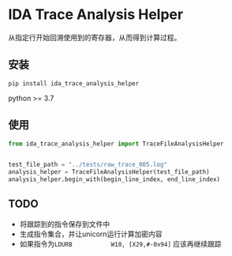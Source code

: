 # IDA Trace Analysis Helper

从指定行开始回溯使用到的寄存器，从而得到计算过程。

## 安装

`pip install ida_trace_analysis_helper`

python >= 3.7

## 使用

```python
from ida_trace_analysis_helper import TraceFileAnalysisHelper


test_file_path = "../tests/raw_trace_005.log"
analysis_helper = TraceFileAnalysisHelper(test_file_path)
analysis_helper.begin_with(begin_line_index, end_line_index)

```

## TODO

- 将跟踪到的指令保存到文件中
- 生成指令集合，并让unicorn运行计算加密内容
- 如果指令为`LDURB           W10, [X29,#-0x94]` 应该再继续跟踪
